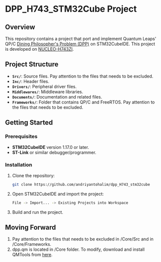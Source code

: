 # DPP_H743_STM32Cube Project

## Overview
This repository contains a project that port and implement Quantum Leaps' QP/C [Dining Philosopher's Problem (DPP)](https://github.com/QuantumLeaps/qpc-examples/tree/main/freertos/arm-cm/dpp_nucleo-h743zi) on STM32CubeIDE.
This project is developed on [NUCLEO-H743ZI](https://www.st.com/en/evaluation-tools/nucleo-h743zi.html).

## Project Structure
- **`Src/`**: Source files. Pay attention to the files that needs to be excluded.
- **`Inc/`**: Header files.
- **`Drivers/`**: Peripheral driver files.
- **`Middlewares/`**: Middleware libraries.
- **`Documents/`**: Documentation and related files.
- **`Frameworks/`**: Folder that contains QP/C and FreeRTOS. Pay attention to the files that needs to be excluded.
  
## Getting Started
### Prerequisites
- **STM32CubeIDE** version 1.17.0 or later.
- **ST-Link** or similar debugger/programmer.

### Installation
1. Clone the repository:
    ```sh
    git clone https://github.com/andriyantohalim/dpp_H743_stm32cube
    ```
2. Open STM32CubeIDE and import the project:
    ```sh
    File -> Import... -> Existing Projects into Workspace
    ```
3. Build and run the project.

## Moving Forward
1. Pay attention to the files that needs to be excluded in /Core/Src and in /Core/Frameworks.
2. dpp.qm is located in /Core folder. To modify, download and install QMTools from [here](https://www.state-machine.com/#Downloads).
